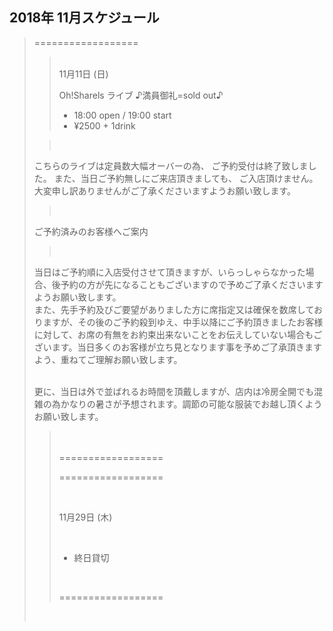 ## 2018年 11月スケジュール
 

> ==================
>> <br/>
>> 11月11日 (日)
>> 
>> <br/>
>> 
>> Oh!Sharels ライブ   ♪満員御礼=sold out♪
>>               
>> - 18:00 open / 19:00 start
>> - ¥2500 + 1drink
>
>> <br/>
>  こちらのライブは定員数大幅オーバーの為、
>  ご予約受付は終了致しました。
>  また、当日ご予約無しにご来店頂きましても、
>  ご入店頂けません。
>  大変申し訳ありませんがご了承くださいますようお願い致します。
> 
>> <br/>
>>
>  ご予約済みのお客様へご案内
>>
>> <br/>
>>
>  当日はご予約順に入店受付させて頂きますが、いらっしゃらなかった場合、後予約の方が先になることもございますので予めご了承くださいますようお願い致します。
> <br/>
>  また、先手予約及びご要望がありました方に席指定又は確保を数席しておりますが、その後のご予約殺到ゆえ、中手以降にご予約頂きましたお客様に対して、お席の有無をお約束出来ないことをお伝えしていない場合もございます。当日多くのお客様が立ち見となります事を予めご了承頂きますよう、重ねてご理解お願い致します。
>
> <br/>
>  更に、当日は外で並ばれるお時間を頂戴しますが、店内は冷房全開でも混雑の為かなりの暑さが予想されます。調節の可能な服装でお越し頂くようお願い致します。
>
>> <br/>
>>
>> <br/>
>> ==================
>>
>> <br/>
>> 
>> ==================
>> 
>> <br/>
>> 
>> 11月29日 (木)
>> 
>> <br/>
>> 
>> - 終日貸切
>> 
>> <br/>
>> 
>> ==================
>
> <br/>
